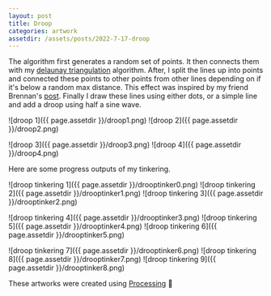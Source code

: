```yaml
---
layout: post
title: Droop
categories: artwork
assetdir: /assets/posts/2022-7-17-droop
---
```


The algorithm first generates a random set of points. It then connects them with my [delaunay triangulation](https://en.wikipedia.org/wiki/Delaunay_triangulation) algorithm. 
After, I split the lines up into points and connected these points to other points from other lines depending on if it's below a random max distance. This effect was inspired by my friend Brennan's [post](https://www.instagram.com/p/CgCxnYFqHIT/).
Finally I draw these lines using either dots, or a simple line and add a droop using half a sine wave.

![droop 1]({{ page.assetdir }}/droop1.png)
![droop 2]({{ page.assetdir }}/droop2.png)

![droop 3]({{ page.assetdir }}/droop3.png)
![droop 4]({{ page.assetdir }}/droop4.png)

Here are some progress outputs of my tinkering.

![droop tinkering 1]({{ page.assetdir }}/drooptinker0.png)
![droop tinkering 2]({{ page.assetdir }}/drooptinker1.png)
![droop tinkering 3]({{ page.assetdir }}/drooptinker2.png)

![droop tinkering 4]({{ page.assetdir }}/drooptinker3.png)
![droop tinkering 5]({{ page.assetdir }}/drooptinker4.png)
![droop tinkering 6]({{ page.assetdir }}/drooptinker5.png)

![droop tinkering 7]({{ page.assetdir }}/drooptinker6.png)
![droop tinkering 8]({{ page.assetdir }}/drooptinker7.png)
![droop tinkering 9]({{ page.assetdir }}/drooptinker8.png)

These artworks were created using [Processing](https://processing.org/overview) 💖